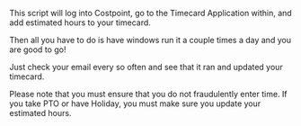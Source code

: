 This script will log into Costpoint, go to the Timecard Application within, and add estimated hours to your timecard. 

Then all you have to do is have windows run it a couple times a day and you are good to go!

Just check your email every so often and see that it ran and updated your timecard. 

Please note that you must ensure that you do not fraudulently enter time. If you take PTO or have Holiday, you must make sure you update your estimated hours. 
